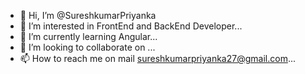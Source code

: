 - 👋 Hi, I’m @SureshkumarPriyanka
- 👀 I’m interested in FrontEnd and BackEnd Developer...
- 🌱 I’m currently learning Angular...
- 💞️ I’m looking to collaborate on ...
- 📫 How to reach me on mail sureshkumarpriyanka27@gmail.com...

<!---
SureshkumarPriyanka/SureshkumarPriyanka is a ✨ special ✨ repository because its `README.md` (this file) appears on your GitHub profile.
You can click the Preview link to take a look at your changes.
--->
